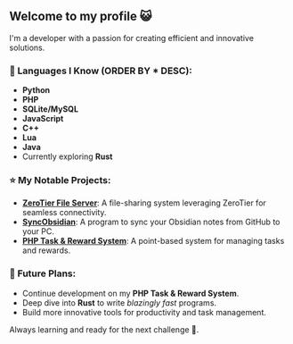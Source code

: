 ## Welcome to my profile 😺

I'm a developer with a passion for creating efficient and innovative solutions.

### 🏫 Languages I Know (ORDER BY * DESC):
- **Python**
- **PHP**
- **SQLite/MySQL**
- **JavaScript**
- **C++**
- **Lua**
- **Java**
- Currently exploring **Rust**

### ⭐ My Notable Projects:
- **[ZeroTier File Server](https://github.com/catenjoyer1337/zerotier-fileserver)**: A file-sharing system leveraging ZeroTier for seamless connectivity.
- **[SyncObsidian](https://github.com/catenjoyer1337/syncObsidian)**: A program to sync your Obsidian notes from GitHub to your PC.
- **[PHP Task & Reward System](https://github.com/catenjoyer1337/php-task-system)**: A point-based system for managing tasks and rewards.

### 🤔 Future Plans:
- Continue development on my **PHP Task & Reward System**.
- Deep dive into **Rust** to write *blazingly fast* programs.
- Build more innovative tools for productivity and task management.

Always learning and ready for the next challenge 🚀.
